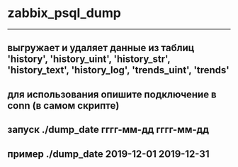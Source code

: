 # zabbix_psql_dump
---
выгружает и удаляет данные из таблиц 'history', 'history_uint', 'history_str', 'history_text', 'history_log', 'trends_uint', 'trends'
---
для использования опишите подключение в conn (в самом скрипте)
---
запуск ./dump_date гггг-мм-дд гггг-мм-дд
---
пример ./dump_date 2019-12-01 2019-12-31
---